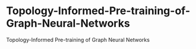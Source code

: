 # Topology-Informed-Pre-training-of-Graph-Neural-Networks
Topology-Informed Pre-training of Graph Neural Networks
